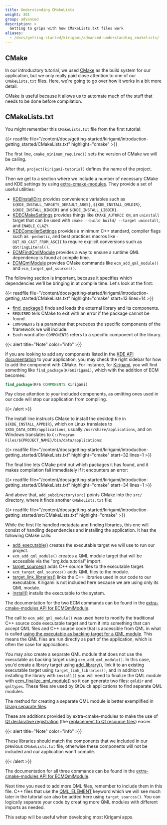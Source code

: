 ```yaml
---
title: Understanding CMakeLists
weight: 301
group: advanced
description: > 
  Getting to grips with how CMakeLists.txt files work
aliases:
  - /docs/getting-started/kirigami/advanced-understanding_cmakelists/
---
```


## CMake
In our introductory tutorial, we used [CMake](https://cmake.org/) as the build system for our application, but we only really paid close attention to one of our `CMakeLists.txt` files. Here, we're going to go over how it works in a bit more detail.

CMake is useful because it allows us to automate much of the stuff that needs to be done before compilation.

## CMakeLists.txt

You might remember this `CMakeLists.txt` file from the first tutorial:

{{< readfile file="/content/docs/getting-started/kirigami/introduction-getting_started/CMakeLists.txt" highlight="cmake" >}}

The first line, `cmake_minimum_required()` sets the version of CMake we will be calling.

After that, `project(kirigami-tutorial)` defines the name of the project.

Then we get to a section where we include a number of necessary CMake and KDE settings by using [extra-cmake-modules](https://api.kde.org/ecm/). They provide a set of useful utilities:

- [KDEInstallDirs](https://api.kde.org/ecm/kde-module/KDEInstallDirs6.html) provides convenience variables such as `${KDE_INSTALL_TARGETS_DEFAULT_ARGS}`, `${KDE_INSTALL_QMLDIR}`, `${KDE_INSTALL_BINDIR}` and `${KDE_INSTALL_LIBDIR}`.
- [KDECMakeSettings](https://api.kde.org/ecm/kde-module/KDECMakeSettings.html) provides things like `CMAKE_AUTORCC ON`, an `uninstall` target that can be used with `cmake --build build/ --target uninstall`, and `ENABLE_CLAZY`.
- [KDECompilerSettings](https://api.kde.org/ecm/kde-module/KDECMakeSettings.html) provides a minimum C++ standard, compiler flags such as `-pedantic`, and best practices macros like `-DQT_NO_CAST_FROM_ASCII` to require explicit conversions such as `QStringLiteral()`.
- [ECMFindQmlModule](https://api.kde.org/ecm/module/ECMFindQmlModule.html) provides a way to ensure a runtime QML dependency is found at compile time.
- [ECMQmlModule](https://api.kde.org/ecm/module/ECMQmlModule.html) provides CMake commands like `ecm_add_qml_module()` and `ecm_target_qml_sources()`.

The following section is important, because it specifies which dependencies we'll be bringing in at compile time. Let's look at the first:

{{< readfile file="/content/docs/getting-started/kirigami/introduction-getting_started/CMakeLists.txt" highlight="cmake" start=13 lines=14 >}}

- [find_package()](https://cmake.org/cmake/help/latest/command/find_package.html) finds and loads the external library and its components.
- `REQUIRED` tells CMake to exit with an error if the package cannot be found.
- `COMPONENTS` is a parameter that precedes the specific components of the framework we will include.
- Each word after `COMPONENTS` refers to a specific component of the library.

{{< alert title="Note" color="info" >}}

If you are looking to add any components listed in the [KDE API documentation](https://api.kde.org/) to your application, you may check the right sidebar for how to add the component with CMake. For instance, for [Kirigami](docs:kirigami2;), you will find something like `find_package(KF6Kirigami)`, which with the addition of ECM becomes:

```cmake
find_package(KF6 COMPONENTS Kirigami)
```

Pay close attention to your included components, as omitting ones used in our code will stop our application from compiling.

{{< /alert >}}

The install line instructs CMake to install the desktop file in `${KDE_INSTALL_APPDIR}`, which on Linux translates to `$XDG_DATA_DIRS/applications`, usually `/usr/share/applications`, and on Windows translates to `C:/Program Files/${PROJECT_NAME}/bin/data/applications`:

{{< readfile file="/content/docs/getting-started/kirigami/introduction-getting_started/CMakeLists.txt" highlight="cmake" start=32 lines=1 >}}

The final line lets CMake print out which packages it has found, and it makes compilation fail immediately if it encounters an error:

{{< readfile file="/content/docs/getting-started/kirigami/introduction-getting_started/CMakeLists.txt" highlight="cmake" start=34 lines=1 >}}

And above that, `add_subdirectory(src)` points CMake into the `src/` directory, where it finds another `CMakeLists.txt` file:

{{< readfile file="/content/docs/getting-started/kirigami/introduction-getting_started/src/CMakeLists.txt" highlight="cmake" >}}

While the first file handled metadata and finding libraries, this one will consist of handling dependencies and installing the application. It has the following CMake calls:

- [add_executable()](https://cmake.org/cmake/help/latest/command/add_executable.html) creates the executable target we will use to run our project.
- `ecm_add_qml_module()` creates a QML module target that will be accessible via the "org.kde.tutorial" import.
- [target_sources()](https://cmake.org/cmake/help/latest/command/target_sources.html) adds C++ source files to the executable target.
- `ecm_target_qml_sources()` adds QML files to the module.
- [target_link_libraries()](https://cmake.org/cmake/help/latest/command/target_link_libraries.html) links the C++ libraries used in our code to our executable. Kirigami is not included here because we are using only its QML module.
- [install()](https://cmake.org/cmake/help/latest/command/install.html) installs the executable to the system.

The documentation for the two ECM commands can be found in the [extra-cmake-modules API for ECMQmlModule](https://api.kde.org/ecm/module/ECMQmlModule.html).

The call to `ecm_add_qml_module()` was used here to modify the traditional C++ source code executable target and turn it into something that can accept QML files and C++ source code that is accessible from QML in what is called [using the executable as backing target for a QML module](https://doc.qt.io/qt-6/qt-add-qml-module.html#executable-as-a-qml-module). This means the QML files are run directly as part of the application, which is often the case for applications.

You may also create a separate QML module that does not use the executable as backing target using `ecm_add_qml_module()`. In this case, you'd create a library target using [add_library()](https://cmake.org/cmake/help/latest/command/add_library.html), link it to an existing executable target using `target_link_libraries()`, and in addition to installing the library with `install()` you will need to finalize the QML module with [ecm_finalize_qml_module()](https://api.kde.org/ecm/module/ECMQmlModule.html) so it can generate two files: `qmldir` and `qmltypes`. These files are used by QtQuick applications to find separate QML modules.

The method for creating a separate QML module is better exemplified in [Using separate files](/content/docs/getting-started/kirigami/introduction-separatefiles).

These are additions provided by extra-cmake-modules to make the use of [Qt declarative registration](https://doc.qt.io/qt-6.7/cmake-build-qml-application.html) (the [replacement to Qt resource files](https://doc.qt.io/qt-5/resources.html)) easier.

{{< alert title="Note" color="info" >}}

These libraries should match the components that we included in our previous `CMakeLists.txt` file, otherwise these components will not be included and our application won't compile.

{{< /alert >}}

The documentation for all three commands can be found in the [extra-cmake-modules API for ECMQmlModule](https://api.kde.org/ecm/module/ECMQmlModule.html).

Next time you need to add more QML files, remember to include them in this file. C++ files that use the [QML_ELEMENT](https://doc.qt.io/qt-6/qtqml-cppintegration-definetypes.html) keyword which we will see much later in the tutorial can also be added here using `target_sources()`. You can logically separate your code by creating more QML modules with different imports as needed.

This setup will be useful when developing most Kirigami apps.
